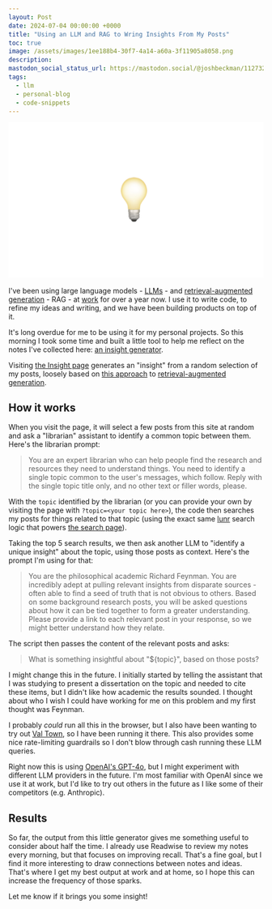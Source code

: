 ```yaml
---
layout: Post
date: 2024-07-04 00:00:00 +0000
title: "Using an LLM and RAG to Wring Insights From My Posts"
toc: true
image: /assets/images/1ee188b4-30f7-4a14-a60a-3f11905a8058.png
description: 
mastodon_social_status_url: https://mastodon.social/@joshbeckman/112732310405920997
tags: 
  - llm
  - personal-blog
  - code-snippets
---
```


<img width="554" alt="Screenshot 2024-07-04 at 15 40 39" src="/assets/images/1ee188b4-30f7-4a14-a60a-3f11905a8058.png">

I've been using large language models - [LLMs](https://www.joshbeckman.org/tags/#llm) - and [retrieval-augmented generation](https://www.joshbeckman.org/search/?q=rag) - RAG - at [work](https://www.shopify.com) for over a year now. I use it to write code, to refine my ideas and writing, and we have been building products on top of it.

It's long overdue for me to be using it for my personal projects. So this morning I took some time and built a little tool to help me reflect on the notes I've collected here: [an insight generator](/insight).

Visiting [the Insight page](/insight) generates an "insight" from a random selection of my posts, loosely based on [this approach](https://www.joshbeckman.org/notes/741185037) to [retrieval-augmented generation](https://www.joshbeckman.org/search/?q=rag).

## How it works

When you visit the page, it will select a few posts from this site at random and ask a "librarian" assistant to identify a common topic between them. Here's the librarian prompt:

> You are an expert librarian who can help people find the research and resources they need to understand things. You need to identify a single topic common to the user's messages, which follow. Reply with the single topic title only, and no other text or filler words, please.

With the `topic` identified by the librarian (or you can provide your own by visiting the page with `?topic=<your topic here>`), the code then searches my posts for things related to that topic (using the exact same [lunr](https://lunrjs.com/) search logic that powers [the search page](https://www.joshbeckman.org/search/)).

Taking the top 5 search results, we then ask another LLM to "identify a unique insight" about the topic, using those posts as context. Here's the prompt I'm using for that:

> You are the philosophical academic Richard Feynman. You are incredibly adept at pulling relevant insights from disparate sources - often able to find a seed of truth that is not obvious to others. Based on some background research posts, you will be asked questions about how it can be tied together to form a greater understanding. Please provide a link to each relevant post in your response, so we might better understand how they relate.

The script then passes the content of the relevant posts and asks:

> What is something insightful about "${topic}", based on those posts?

I might change this in the future. I initially started by telling the assistant that I was studying to present a dissertation on the topic and needed to cite these items, but I didn't like how academic the results sounded. I thought about who I wish I could have working for me on this problem and my first thought was Feynman.

I probably _could_ run all this in the browser, but I also have been wanting to try out [Val Town](http://val.town), so I have been running it there. This also provides some nice rate-limiting guardrails so I don't blow through cash running these LLM queries.

Right now this is using [OpenAI's GPT-4o](https://openai.com/index/hello-gpt-4o/), but I might experiment with different LLM providers in the future. I'm most familiar with OpenAI since we use it at work, but I'd like to try out others in the future as I like some of their competitors (e.g. Anthropic).

## Results

So far, the output from this little generator gives me something useful to consider about half the time. I already use Readwise to review my notes every morning, but that focuses on improving recall. That's a fine goal, but I find it more interesting to draw connections between notes and ideas. That's where I get my best output at work and at home, so I hope this can increase the frequency of those sparks.

Let me know if it brings you some insight!
